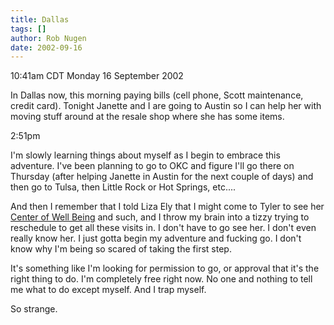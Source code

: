 ```yaml
---
title: Dallas
tags: []
author: Rob Nugen
date: 2002-09-16
---
```


<p class=date>10:41am CDT Monday 16 September 2002</p>

<p>In Dallas now, this morning paying bills (cell phone, Scott
maintenance, credit card).  Tonight Janette and I are going to Austin
so I can help her with moving stuff around at the resale shop where
she has some items.</p>

<p class=date>2:51pm</p>

<p>I'm slowly learning things about myself as I begin to embrace this
adventure.  I've been planning to go to OKC and figure I'll go there
on Thursday (after helping Janette in Austin for the next couple of
days) and then go to Tulsa, then Little Rock or Hot Springs,
etc....</p>

<p>And then I remember that I told Liza Ely that I might come to Tyler
to see her <a href="http://www.centerofwellbeing.com">Center of Well
Being</a> and such, and I throw my brain into a tizzy trying to
reschedule to get all these visits in.  I don't have to go see her.  I
don't even really know her.  I just gotta begin my adventure and
fucking go.  I don't know why I'm being so scared of taking the first
step.</p>

<p>It's something like I'm looking for permission to go, or approval
that it's the right thing to do.  I'm completely free right now.  No
one and nothing to tell me what to do except myself.  And I trap
myself.</p>

<p>So strange.</p>
